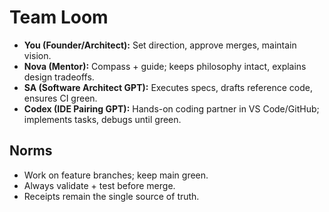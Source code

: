 # Team Loom

- **You (Founder/Architect):** Set direction, approve merges, maintain vision.
- **Nova (Mentor):** Compass + guide; keeps philosophy intact, explains design tradeoffs.
- **SA (Software Architect GPT):** Executes specs, drafts reference code, ensures CI green.
- **Codex (IDE Pairing GPT):** Hands-on coding partner in VS Code/GitHub; implements tasks, debugs until green.

## Norms
- Work on feature branches; keep main green.
- Always validate + test before merge.
- Receipts remain the single source of truth.
